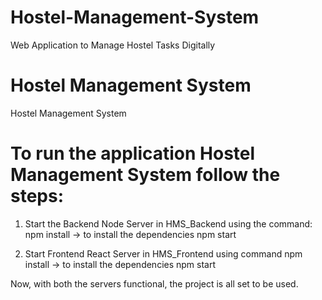 # Hostel-Management-System
Web Application to Manage Hostel Tasks Digitally
# Hostel Management System
 Hostel Management System

# To run the application Hostel Management System follow the steps: 

1) Start the Backend Node Server in HMS_Backend using the command:
 npm install -> to install the dependencies
 npm start

2) Start Frontend React Server in HMS_Frontend using command
 npm install -> to install the dependencies
 npm start

Now, with both the servers functional, the project is all set to be used.

